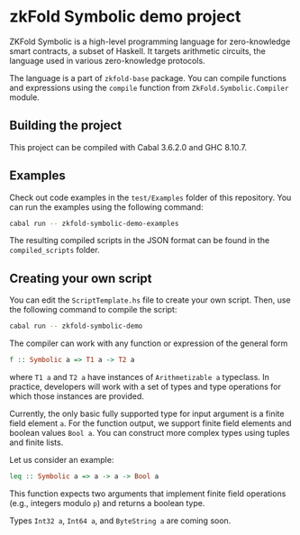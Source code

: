 # zkFold Symbolic demo project

ZKFold Symbolic is a high-level programming language for zero-knowledge smart contracts, a subset of Haskell. It targets arithmetic circuits, the language used in various zero-knowledge protocols.

The language is a part of `zkfold-base` package. You can compile functions and expressions using the `compile` function from `ZkFold.Symbolic.Compiler` module.

## Building the project

This project can be compiled with Cabal 3.6.2.0 and GHC 8.10.7.

## Examples

Check out code examples in the `test/Examples` folder of this repository. You can run the examples using the following command:

```bash
cabal run -- zkfold-symbolic-demo-examples
```

The resulting compiled scripts in the JSON format can be found in the `compiled_scripts` folder.

## Creating your own script

You can edit the `ScriptTemplate.hs` file to create your own script. Then, use the following command to compile the script:
```bash
cabal run -- zkfold-symbolic-demo
```

The compiler can work with any function or expression of the general form
```Haskell
f :: Symbolic a => T1 a -> T2 a
```
where `T1 a` and `T2 a` have instances of `Arithmetizable a` typeclass. In practice, developers will work with a set of types and type operations for which those instances are provided.

Currently, the only basic fully supported type for input argument is a finite field element `a`. For the function output, we support finite field elements and boolean values `Bool a`. You can construct more complex types using tuples and finite lists.

Let us consider an example:
```Haskell
leq :: Symbolic a => a -> a -> Bool a
```
This function expects two arguments that implement finite field operations (e.g., integers modulo `p`) and returns a boolean type.

Types `Int32 a`, `Int64 a`, and `ByteString a` are coming soon.

